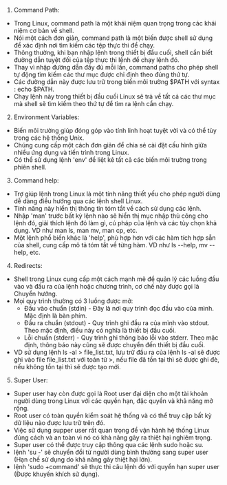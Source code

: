1. Command Path:
  - Trong Linux, command path là một khái niệm quan trọng trong các khái niệm cơ bản về shell.
  - Nói một cách đơn giản, command path là một biến được shell sử dụng để xác định nơi tìm kiếm các tệp thực thi để chạy.
  - Thông thường, khi bạn nhập lệnh trong thiết bị đầu cuối, shell cần biết đường dẫn tuyệt đối của tệp thực thi lệnh để chạy lệnh đó. 
  - Thay vì nhập đường dẫn đầy đủ mỗi lần, command paths cho phép shell tự động tìm kiếm các thư mục được chỉ định theo đúng thứ tự. 
  - Các đường dẫn này được lưu trữ trong biến môi trường $PATH với syntax : echo $PATH.
  - Chạy lệnh này trong thiết bị đầu cuối Linux sẽ trả về tất cả các thư mục mà shell sẽ tìm kiếm theo thứ tự để tìm ra lệnh cần chạy.

2. Environment Variables:
  - Biến môi trường giúp đóng góp vào tính linh hoạt tuyệt vời và có thể tùy trong các hệ thống Unix. 
  - Chúng cung cấp một cách đơn giản để chia sẻ cài đặt cấu hình giữa nhiều ứng dụng và tiến trình trong Linux.
  - Có thể sử dụng lệnh 'env' để liệt kê tất cả các biến môi trường trong phiên shell.

3. Command help:
  - Trợ giúp lệnh trong Linux là một tính năng thiết yếu cho phép người dùng dễ dàng điều hướng qua các lệnh shell Linux. 
  - Tính năng này hiển thị thông tin tóm tắt về cách sử dụng các lệnh.
  - Nhập 'man' trước bất kỳ lệnh nào sẽ hiển thị mục nhập thủ công cho lệnh đó, giải thích lệnh đó làm gì, cú pháp của lệnh và các tùy chọn khả dụng. VD như man ls, man mv, man cp, etc.
  - Một lệnh phổ biến khác là 'help', phù hợp hơn với các hàm tích hợp sẵn của shell, cung cấp mô tả tóm tắt về từng hàm. VD như ls --help, mv --help, etc.

4. Redirects:
  - Shell trong Linux cung cấp một cách mạnh mẽ để quản lý các luồng đầu vào và đầu ra của lệnh hoặc chương trình, cơ chế này được gọi là Chuyển hướng.
  - Mọi quy trình thường có 3 luồng được mở:
    + Đầu vào chuẩn (stdin) - Đây là nơi quy trình đọc đầu vào của mình. Mặc định là bàn phím.
    + Đầu ra chuẩn (stdout) - Quy trình ghi đầu ra của mình vào stdout. Theo mặc định, điều này có nghĩa là thiết bị đầu cuối.
    + Lỗi chuẩn (stderr) - Quy trình ghi thông báo lỗi vào stderr. Theo mặc định, thông báo này cũng sẽ được chuyển đến thiết bị đầu cuối.
  - VD sử dụng lệnh ls -al > file_list.txt, lưu trữ đầu ra của lệnh ls -al sẽ được ghi vào file file_list.txt với toán tử >, nếu file đã tồn tại thì sẽ được ghi đè, nếu không tồn tại thì sẽ được tạo mới.

5. Super User:
  - Super user hay còn được gọi là Root user đại diện cho một tài khoản người dùng trong Linux với các quyền hạn, đặc quyền và khả năng mở rộng. 
  - Root user có toàn quyền kiểm soát hệ thống và có thể truy cập bất kỳ dữ liệu nào được lưu trữ trên đó.
  - Việc sử dụng supper user rất quan trọng để vận hành hệ thống Linux đúng cách và an toàn vì nó có khả năng gây ra thiệt hại nghiêm trọng.
  - Super user có thể được truy cập thông qua các lệnh sudo hoặc su.
  - lệnh 'su -' sẽ chuyển đổi từ người dùng bình thường sang super user (Hạn chế sử dụng do khả năng gây thiệt hại lớn).
  - lệnh 'sudo +command' sẽ thực thi câu lệnh đó với quyền hạn super user (Được khuyến khích sử dụng).
